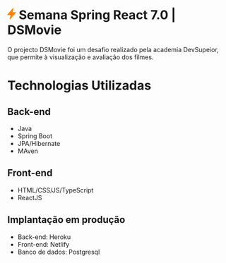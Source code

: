 # ![ Logo DevSuperior](https://raw.githubusercontent.com/devsuperior/bds-assets/main/ds/devsuperior-logo-small.png) Semana Spring React 7.0 | DSMovie

O projecto DSMovie foi um desafio realizado pela academia DevSupeior, que permite à visualização e avaliação dos filmes.

# Technologias Utilizadas

## Back-end

-	Java
-	Spring Boot
-	JPA/Hibernate
-	MAven

## Front-end

-	HTML/CSS/JS/TypeScript
-	ReactJS

## Implantação em produção

-	Back-end: Heroku
-	Front-end: Netlify
-	Banco de dados: Postgresql
